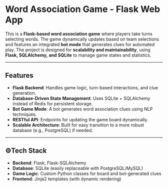 # **Word Association Game - Flask Web App**

This is a **Flask-based word association game** where players take turns selecting words. The game dynamically updates based on team selections and features an integrated **bot mode** that generates clues for automated play. The project is designed for **scalability and maintainability**, using **Flask, SQLAlchemy, and SQLite** to manage game states and statistics.

---

## **Features**
- **Flask Backend**: Handles game logic, turn-based interactions, and clue generation.
- **Database-Driven State Management**: Uses SQLite + SQLAlchemy instead of Redis for persistent storage.
- **Bot Game Mode**: A bot generates word association clues using NLP techniques.
- **RESTful API**: Endpoints for updating the game board dynamically.
- **Scalable Architecture**: Built for easy transition to a more robust database (e.g., PostgreSQL) if needed.

---

## **⚙Tech Stack**
- **Backend**: Flask, Flask-SQLAlchemy
- **Database**: SQLite (easily replaceable with PostgreSQL/MySQL)
- **Game Logic**: Custom Python classes for board and bot-generated clues
- **Frontend**: Jinja2 templates (with dynamic rendering)
